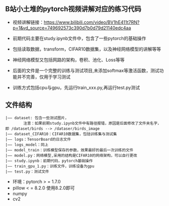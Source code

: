 ## B站小土堆的pytorch视频讲解对应的练习代码
* 视频讲解链接：https://www.bilibili.com/video/BV1hE411t7RN?p=1&vd_source=749692573c390d7b0d79d21140edc4aa


* 前期代码主要在study.ipynb文件中，包含了一些pytorch的基础操作
* 包括读取数据，transform，CIFAR10数据集，以及神经网络模型的讲解等等
* 神经网络模型又包括网路的架构，卷积、池化、Loss等等


* 后面的文件是一个完整的训练与测试项目,未添加softmax等激活函数，测试功能并不完善，仅用于学习测试
* 训练方式包括cpu与gpu，先运行train_xxx.py,再运行test.py测试


## 文件结构
```
|—— dataset: 包含一些测试图片， 
        注意：如果前期study.ipynb文件中有路径报错，原因是后面修改了文件夹名字，即 /dataset/birds --> /dataser/birds_image
|—— dataset_CIFAR10：CIFAR10数据集，包括训练集与测试集
|—— logs：TensorBoard的日志文件
|—— logs_model：同上
|—— model_train：训练模型保存的参数，效果最好的最后一次训练的文件
|—— model.py：网络模型,采用的结构是CIFAR10的网络架构，可以自行更改
|—— study.ipynb：前期代码，pytorch基础操作
|—— train_gpu_1.py：训练文件，训练设备为gpu
|—— test.py：测试文件
```

* 环境：pytorch > = 1.7.0
* pillow < = 8.2.0  使用8.2.0即可
* numpy
* cv2

